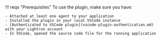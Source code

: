 !!! reqs "Prerequisites"
    To use the plugin, make sure you have:

    - Attached at least one agent to your application
    - Installed the plugin in your local VSCode instance
    - [Authenticated to VSCode plugin](vscode-plugin-authentication.md) with your Lightrun account
    - In VSCode, opened the source code file for the running application 

